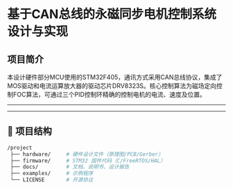 # 基于CAN总线的永磁同步电机控制系统设计与实现


## 项目简介
本设计硬件部分MCU使用的STM32F405，通讯方式采用CAN总线协议，集成了MOS驱动和电流运算放大器的驱动芯片DRV8323S。核心控制算法为磁场定向控制FOC算法，可通过三个PID控制环精确的控制电机的电流、速度及位置。

---



---

## 📂 项目结构
```bash
/project
 ├── hardware/     # 硬件设计文件（原理图/PCB/Gerber）
 ├── firmware/     # STM32 固件代码（C/FreeRTOS/HAL）
 ├── docs/         # 文档、说明书、设计报告
 ├── examples/     # 示例程序
 └── LICENSE       # 开源协议
